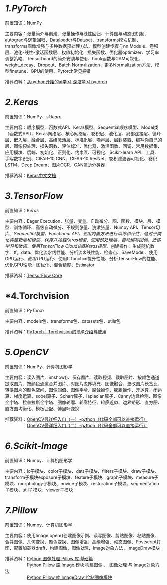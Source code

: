 # *1.PyTorch*
前置知识：NumPy  

主要内容：张量简介与创建、张量操作与线性回归、计算图与动态图机制、autograd与逻辑回归、Dataloader与Dataset、transforms模块机制、transforms图像增强与多种数据预处理方法、模型创建步骤与nn.Module、卷积层、池化-线性-激活函数层、权值初始化、损失函数、优化器optimizer、学习率调整策略、Tensorboard的简介安装与使用、hook函数与CAM可视化、weight_decay、Dropout、Batch Normalization、更多Normalization方法、模型finetune、GPU的使用、Pytorch常见报错  

推荐资料：[从python开始的ai学习-深度学习 pytorch](https://github.com/Discrete-Mathematics/ai-self-learning/tree/main/%E4%BB%8Epython%E5%BC%80%E5%A7%8B%E7%9A%84ai%E5%AD%A6%E4%B9%A0/%E6%B7%B1%E5%BA%A6%E5%AD%A6%E4%B9%A0%20pytorch)

# *2.Keras*
前置知识：NumPy、*sklearn*  

主要内容：顺序模型、函数式API、Keras模型、Sequential顺序模型、Model类（函数式API）、Keras网络层、核心网络层、卷积层、池化层、局部连接层、循环层、嵌入层、融合层、高级激活层、标准化层、噪声层、层封装器、编写你自己的层、图像预处理、损失函数、评估标准、优化器、激活函数、回调、常用数据集、应用模块、后端、初始化、正则化、约束项、可视化、Scikit-learn API、工具、手写数字识别、CIFAR-10 CNN、CIFAR-10 ResNet、卷积滤波器可视化、卷积LSTM、Deep Dream、图片OCR、GAN辅助分类器

推荐资料：[Keras中文文档](https://keras-zh.readthedocs.io/)

# *3.TensorFlow*
前置知识：*Keras*

主要内容：Eager Execution、张量、变量、自动微分、图、函数、模块、层、模型、训练循环、高级自动微分、不规则张量、洗漱张量、Numpy API、Tensor切片、*Sequential模型、Functional API、使用内置方法进行训练和评估、通过子类化构建新层和模型、保存并加载Keras模型、使用预处理层、自动编写回调、迁移学习和微调、使用TensorFlow Cloud训练Keras模型*、创建操作、生成随机数字、tf。data、优化流水线性能、分析流水线性能、检查点、SaveModel、使用GPU运行、*使用TPU运行*、使用tf.function提升性能、分析TensorFlow的性能、优化GPU性能、图优化、混合精度、Estimator  

推荐资料：[TensorFlow Core](https://tensorflow.google.cn/guide?hl=zh-cn)

# *4.Torchvision
前置知识：*PyTorch*  

主要内容：models包、transforms包、datasets包、utils包  

推荐资料：[PyTorch：Torchvision的简单介绍与使用](https://blog.csdn.net/baidu_38797690/article/details/122513894)  

# *5.OpenCV*
前置知识：NumPy、计算机图形学

主要内容：读入图片、imshow()、保存图片、读取视频、截取图片、按颜色通道提取图片、按颜色通道合并图片、对图片边界填充、图像融合、更改图片长宽比、转换图片的颜色空间、图像阈值、图像平滑、腐蚀操作、膨胀操作、开运算、闭运算、梯度运算、sobel算子、Scharr算子、laplacian算子、Canny边缘检测、图像金字塔、拉普拉斯金字塔、图像轮廓、轮廓特征、轮廓近似、边界矩形、直方图、直方图均衡化、模板匹配、傅里叶变换  

推荐资料：[OpenCV最详细入门（一）-python（代码全部可以直接运行）](https://blog.csdn.net/WUHU648/article/details/118491096)  
　　　　　[OpenCV最详细入门（二）-python（代码全部可以直接运行）](https://blog.csdn.net/WUHU648/article/details/118580542)

# *6.Scikit-Image*
前置知识：Numpy、计算机图形学  

主要内容：io子模块、color子模块、data子模块、filters子模块、draw子模块、transform子模块exposure子模块、feature子模块、graph子模块、measure子模块、morphology子模块、novice子模块、restoration子模块、segmentation子模块、util子模块、viewer子模块

# *7.Pillow*
前置知识：Numpy、计算机图形学  

主要内容：使用Image.open()创建图像示例、读写图像、剪贴图像、粘贴图像、合并图像、几何变换、颜色变换、图像增强、高级增强、动态图像、Postscript打印、配置加载器draft、构建图像、图像处理、Image对象方法、ImageDraw模块

推荐资料：[Python 图像处理 Pillow 库 基础篇](https://zhuanlan.zhihu.com/p/58671158)  
　　　　　[Python Pillow 库 Image 模块 构建图像 、 图像处理 与 Image对象方法](https://zhuanlan.zhihu.com/p/58926599)  
　　　　　[Python Pillow 库 ImageDraw 绘制图像模块](https://zhuanlan.zhihu.com/p/59849190)
